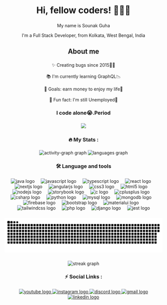 <h1 align="center">Hi, fellow coders!  👨‍💻✨</h1>

###

<p align="center">My name is Sounak Guha</p>
<p align="center">I'm a Full Stack Developer, from Kolkata, West Bengal, India</p>

###

<h2 align="center">About me</h2>

###

  <p align="center">
    ✨ Creating bugs since 2015👨‍🎓<br><br>
    📚 I'm currently learning GraphQL📉<br><br>
    🎯 Goals: earn money to enjoy my life💸<br><br>
    🎲 Fun fact: I'm still Unemployed🥲
  </p>

###

<h3 align="center">I code alone😭.Period</h3>

###

<div align="center">
  <img height="220" src="https://raw.githubusercontent.com/gist/siddharth151199/14682974567534e7d396f6e7fa596696/raw/50cc1628f8918648b01d095dc027b9f81f0cba48/giphy.gif"  />
</div>

###
<h3 align="center">🔥   My Stats :</h3>

###

<div align="center">
  <img src="https://github-readme-activity-graph.vercel.app/graph?username=DarkKingStar&radius=12&theme=nord&area=true&order=5&bg_color=white&color=ffffff&title_color=ffffff&line=2dba4e&area_color=90EE90&point=ececec&hide_border=true&hide_title=false&custom_title=%F0%9F%93%88%20My%20Contribution" height="220" alt="activity-graph graph"  />
  <img src="https://github-readme-stats.vercel.app/api/top-langs?username=DarkKingStar&locale=en&hide_title=false&layout=compact&card_width=320&langs_count=8&theme=radical&hide_border=true&order=2&custom_title=My%20Most%20Used%20Language%F0%9F%92%AA" height="220" alt="languages graph"  />
</div>

###

<h3 align="center">🛠 Language and tools</h3>

###

<div align="center">
  <img src="https://cdn.jsdelivr.net/gh/devicons/devicon/icons/java/java-original.svg" height="40" alt="java logo"  />
  <img width="12" />
  <img src="https://cdn.jsdelivr.net/gh/devicons/devicon/icons/javascript/javascript-original.svg" height="40" alt="javascript logo"  />
  <img width="12" />
  <img src="https://cdn.jsdelivr.net/gh/devicons/devicon/icons/typescript/typescript-original.svg" height="40" alt="typescript logo"  />
  <img width="12" />
  <img src="https://cdn.jsdelivr.net/gh/devicons/devicon/icons/react/react-original.svg" height="40" alt="react logo"  />
  <img width="12" />
  <img src="https://cdn.jsdelivr.net/gh/devicons/devicon/icons/nextjs/nextjs-original.svg" height="40" alt="nextjs logo"  />
  <img width="12" />
  <img src="https://cdn.jsdelivr.net/gh/devicons/devicon/icons/angularjs/angularjs-original.svg" height="40" alt="angularjs logo"  />
  <img width="12" />
  <img src="https://cdn.simpleicons.org/css3/1572B6" height="40" alt="css3 logo"  />
  <img width="12" />
  <img src="https://cdn.simpleicons.org/html5/E34F26" height="40" alt="html5 logo"  />
  <img width="12" />
  <img src="https://cdn.jsdelivr.net/gh/devicons/devicon/icons/nodejs/nodejs-original.svg" height="40" alt="nodejs logo"  />
  <img width="12" />
  <img src="https://cdn.jsdelivr.net/gh/devicons/devicon/icons/storybook/storybook-original.svg" height="40" alt="storybook logo"  />
  <img width="12" />
  <img src="https://cdn.jsdelivr.net/gh/devicons/devicon/icons/c/c-original.svg" height="40" alt="c logo"  />
  <img width="12" />
  <img src="https://cdn.jsdelivr.net/gh/devicons/devicon/icons/cplusplus/cplusplus-original.svg" height="40" alt="cplusplus logo"  />
  <img width="12" />
  <img src="https://cdn.jsdelivr.net/gh/devicons/devicon/icons/csharp/csharp-original.svg" height="40" alt="csharp logo"  />
  <img width="12" />
  <img src="https://cdn.jsdelivr.net/gh/devicons/devicon/icons/python/python-original.svg" height="40" alt="python logo"  />
  <img width="12" />
  <img src="https://cdn.jsdelivr.net/gh/devicons/devicon/icons/mysql/mysql-original.svg" height="40" alt="mysql logo"  />
  <img width="12" />
  <img src="https://cdn.jsdelivr.net/gh/devicons/devicon/icons/mongodb/mongodb-original.svg" height="40" alt="mongodb logo"  />
  <img width="12" />
  <img src="https://cdn.jsdelivr.net/gh/devicons/devicon/icons/firebase/firebase-plain.svg" height="40" alt="firebase logo"  />
  <img width="12" />
  <img src="https://cdn.simpleicons.org/bootstrap/7952B3" height="40" alt="bootstrap logo"  />
  <img width="12" />
  <img src="https://cdn.simpleicons.org/mui/007FFF" height="40" alt="materialui logo"  />
  <img width="12" />
  <img src="https://cdn.simpleicons.org/tailwindcss/06B6D4" height="40" alt="tailwindcss logo"  />
  <img width="12" />
  <img src="https://cdn.simpleicons.org/php/777BB4" height="40" alt="php logo"  />
  <img width="12" />
  <img src="https://cdn.jsdelivr.net/gh/devicons/devicon/icons/django/django-plain.svg" height="40" alt="django logo"  />
  <img width="12" />
  <img src="https://cdn.jsdelivr.net/gh/devicons/devicon/icons/jest/jest-plain.svg" height="40" alt="jest logo"  />
</div>

###

<img src="https://raw.githubusercontent.com/DarkKingStar/DarkKingStar/output/snake.svg" alt="Snake animation" />

###

<div align="center">
  <img src="https://streak-stats.demolab.com?user=DarkKingStar&locale=en&mode=weekly&theme=gruvbox&hide_border=true&border_radius=12&date_format=%5BY%20%5DM%20j&order=3" height="220" alt="streak graph"  />
</div>

###

<h3 align="center">⚡   Social Links :</h3>

###
<div align="center">
  <a href="https://www.youtube.com/channel/UCuDWFyiFC0Wk_036ibc-mAg" target="_blank" alt='youtube'>
    <img src="https://img.shields.io/static/v1?message=Youtube&logo=youtube&label=&color=FF0000&logoColor=white&labelColor=&style=for-the-badge" height="35" alt="youtube logo"  />
  </a>
  <a href="https://www.instagram.com/darkinstarpro?igsh=MTR1cjQ5N3cxaHZ0NA==" target="_blank" alt='instagram'>
  <img src="https://img.shields.io/static/v1?message=Instagram&logo=instagram&label=&color=E4405F&logoColor=white&labelColor=&style=for-the-badge" height="35" alt="instagram logo"  />
  </a>
  <a href="https://discord.gg/EeXkucF6jh" target="_blank" alt='discord'>
  <img src="https://img.shields.io/static/v1?message=Discord&logo=discord&label=&color=7289DA&logoColor=white&labelColor=&style=for-the-badge" height="35" alt="discord logo"  />
  </a>
  <a href="mailto:darkinstarpro@gmail.com" target="_blank" alt='gmail'>
  <img src="https://img.shields.io/static/v1?message=Gmail&logo=gmail&label=&color=D14836&logoColor=white&labelColor=&style=for-the-badge" height="35" alt="gmail logo"  />
  </a>
  <a href="https://www.linkedin.com/in/sounak-guha-70075a203/" target="_blank" alt='linkedin'>
  <img src="https://img.shields.io/static/v1?message=LinkedIn&logo=linkedin&label=&color=0077B5&logoColor=white&labelColor=&style=for-the-badge" height="35" alt="linkedin logo"  />
  </a>
</div>

###